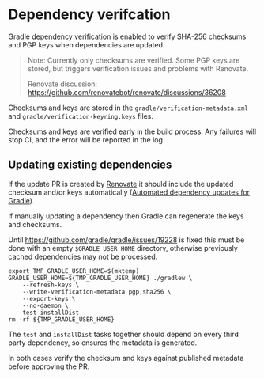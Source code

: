 # Dependency verifcation

Gradle [dependency verification]((https://docs.gradle.org/current/userguide/dependency_verification.html)) is enabled to verify SHA-256 checksums and PGP keys when dependencies are updated.

> Note: Currently only checksums are verified. Some PGP keys are stored, but triggers verification issues and problems with Renovate.
>
> Renovate discussion: https://github.com/renovatebot/renovate/discussions/36208

Checksums and keys are stored in the `gradle/verification-metadata.xml` and `gradle/verification-keyring.keys` files.

Checksums and keys are verified early in the build process. Any failures will stop CI, and the error will be reported in the log.

## Updating existing dependencies

If the update PR is created by [Renovate](https://www.mend.io/renovate/) it should include the updated checksum and/or keys automatically ([Automated dependency updates for Gradle](https://docs.renovatebot.com/modules/manager/gradle/)).

If manually updating a dependency then Gradle can regenerate the keys and checksums.

Until https://github.com/gradle/gradle/issues/19228 is fixed this must be done with an empty `$GRADLE_USER_HOME` directory, otherwise previously cached dependencies may not be processed.

```shell
export TMP_GRADLE_USER_HOME=$(mktemp)
GRADLE_USER_HOME=${TMP_GRADLE_USER_HOME} ./gradlew \
    --refresh-keys \
    --write-verification-metadata pgp,sha256 \
    --export-keys \
    --no-daemon \
    test installDist
rm -rf ${TMP_GRADLE_USER_HOME}
```

The `test` and `installDist` tasks together should depend on every third party dependency, so ensures the metadata is generated.

In both cases verify the checksum and keys against published metadata before approving the PR.
